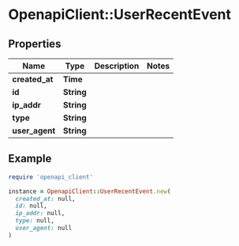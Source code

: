 # OpenapiClient::UserRecentEvent

## Properties

| Name | Type | Description | Notes |
| ---- | ---- | ----------- | ----- |
| **created_at** | **Time** |  |  |
| **id** | **String** |  |  |
| **ip_addr** | **String** |  |  |
| **type** | **String** |  |  |
| **user_agent** | **String** |  |  |

## Example

```ruby
require 'openapi_client'

instance = OpenapiClient::UserRecentEvent.new(
  created_at: null,
  id: null,
  ip_addr: null,
  type: null,
  user_agent: null
)
```

